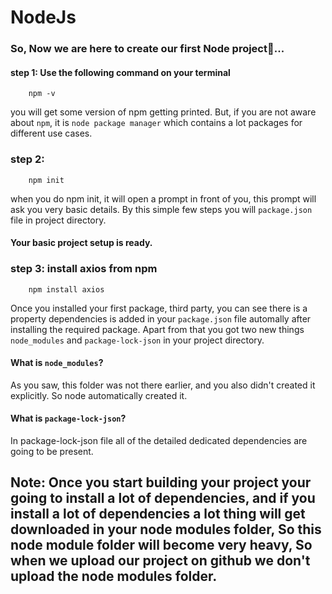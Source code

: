 # NodeJs

### So, Now we are here to create our first Node project🚀...

#### step 1: Use the following command on your terminal

```
    npm -v
``` 
you will get some version of npm getting printed. But, if you are not aware about `npm`, it is `node package manager` which contains a lot packages for different use cases.

### step 2:

```
    npm init
```

when you do npm init, it will open a prompt in front of you, this prompt will ask you very basic details.
By this simple few steps you will `package.json` file in project directory.

#### Your basic project setup is ready.

### step 3: install axios from npm

```
    npm install axios
```

Once you installed your first package, third party, you can see there is a property dependencies is added in your `package.json` file automally after installing the required package. Apart from that you got two new things `node_modules` and `package-lock-json` in your project directory.

#### What is `node_modules`?
As you saw, this folder was not there earlier, and you also didn't created it explicitly. So node automatically created it.

#### What is `package-lock-json`?
In package-lock-json file all of the detailed dedicated dependencies are going to be present.

## Note: Once you start building your project your going to install a lot of dependencies, and if you install a lot of dependencies a lot thing will get downloaded in your node modules folder, So this node module folder will become very heavy, So when we upload our project on github we don't upload the node modules folder.  